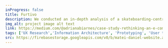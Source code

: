 ```yaml
---
inProgress: false
title: Furtivo
description: We conducted an in-depth analysis of a skateboarding-centric e-commerce platform, aiming to identify user experience obstacles. Our objective is to redesign the site to streamline navigation, making it effortless for customers to explore and securely purchase their desired skateboarding products.
img_alt: project image alt text
link: https://medium.com/@adrianabiarnes/case-study-rethinking-an-e-commerce-4861d2347561
tags: ['UX Research','Information Architecture', 'Prototyping', 'User texting']
src: https://firebasestorage.googleapis.com/v0/b/matei-daniel-website.appspot.com/o/adriana-biarnes-website%2Fproject-3-update.webp?alt=media&token=1b6d5477-7d5b-458a-aa18-1bed0efc65fa
---
```

